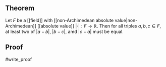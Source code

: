 ## Theorem
Let $F$ be a [[field]] with [[non-Archimedean absolute value|non-Archimedean]] [[absolute value]] $|\cdot|:F\to \mathbb R$. Then for all triples $a,b,c\in F$, at least two of $|a-b|$, $|b-c|$, amd $|c-a|$ must be equal.
## Proof
#write_proof 